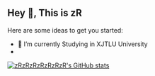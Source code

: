 ## Hey 👋, This is zR

Here are some ideas to get you started:

- 🔭 I’m currently Studying in XJTLU University
- 
[![zRzRzRzRzRzRzR's GitHub stats](https://github-readme-stats.vercel.app/api?username=zRzRzRzRzRzRzR)](https://github.com/anuraghazra/github-readme-stats)


